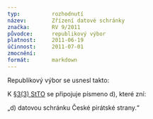 ```yaml
---
typ:          rozhodnutí
název:        Zřízení datové schránky
značka:       RV 9/2011
původce:      republikový výbor
platnost:     2011-06-19
účinnost:     2011-07-01
zmocnění:     
formát:       markdown
---
```


Republikový výbor se usnesl takto:

K [§3(3) StTO](http://www.pirati.cz/rules/stto#systemy_strany) se připojuje písmeno d), které zní:

 „d) datovou schránku České pirátské strany.“
